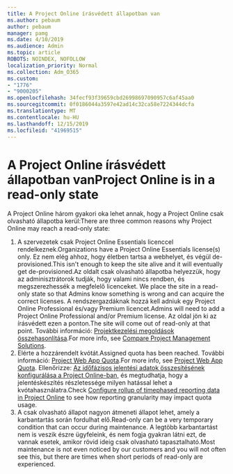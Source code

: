 ```yaml
---
title: A Project Online írásvédett állapotban van
ms.author: pebaum
author: pebaum
manager: pamg
ms.date: 4/10/2019
ms.audience: Admin
ms.topic: article
ROBOTS: NOINDEX, NOFOLLOW
localization_priority: Normal
ms.collection: Adm_O365
ms.custom:
- "1776"
- "9000205"
ms.openlocfilehash: 34fecf93f39659cbd26998697090957c6af45aa0
ms.sourcegitcommit: 0f0186044a3597e42ad14c32ca58e7224344dcfa
ms.translationtype: MT
ms.contentlocale: hu-HU
ms.lasthandoff: 12/15/2019
ms.locfileid: "41969515"
---
```

# <a name="project-online-is-in-a-read-only-state"></a><span data-ttu-id="049d0-102">A Project Online írásvédett állapotban van</span><span class="sxs-lookup"><span data-stu-id="049d0-102">Project Online is in a read-only state</span></span>

<span data-ttu-id="049d0-103">A Project Online három gyakori oka lehet annak, hogy a Project Online csak olvasható állapotba kerül:</span><span class="sxs-lookup"><span data-stu-id="049d0-103">There are three common reasons why Project Online may reach a read-only state:</span></span>

1. <span data-ttu-id="049d0-104">A szervezetek csak Project Online Essentials licenccel rendelkeznek.</span><span class="sxs-lookup"><span data-stu-id="049d0-104">Organizations have a Project Online Essentials license(s) only.</span></span> <span data-ttu-id="049d0-105">Ez nem elég ahhoz, hogy életben tartsa a webhelyet, és végül de-provisioned.</span><span class="sxs-lookup"><span data-stu-id="049d0-105">This isn't enough to keep the site alive and it will eventually get de-provisioned.</span></span><span data-ttu-id="049d0-106">Az oldalt csak olvasható állapotba helyezzük, hogy az adminisztrátorok tudják, hogy valami nincs rendben, és megszerezhessék a megfelelő licenceket.</span><span class="sxs-lookup"><span data-stu-id="049d0-106"> We place the site in a read-only state so that Admins know something is wrong and can acquire the correct licenses.</span></span> <span data-ttu-id="049d0-107">A rendszergazdáknak hozzá kell adniuk egy Project Online Professional és/vagy Premium licencet.</span><span class="sxs-lookup"><span data-stu-id="049d0-107">Admins will need to add a Project Online Professional and/or Premium license.</span></span> <span data-ttu-id="049d0-108">Az oldal jön ki az írásvédett ezen a ponton.</span><span class="sxs-lookup"><span data-stu-id="049d0-108">The site will come out of read-only at that point.</span></span> <span data-ttu-id="049d0-109">További információ: [Projektkezelési megoldások összehasonlítása](https://products.office.com/project/compare-microsoft-project-management-software?tab=1).</span><span class="sxs-lookup"><span data-stu-id="049d0-109">For more info, see [Compare Project Management Solutions](https://products.office.com/project/compare-microsoft-project-management-software?tab=1).</span></span>
2. <span data-ttu-id="049d0-110">Elérte a hozzárendelt kvótát.</span><span class="sxs-lookup"><span data-stu-id="049d0-110">Assigned quota has been reached.</span></span> <span data-ttu-id="049d0-111">További információ: [Project Web App Quota](https://docs.microsoft.com/projectonline/tune-project-online-performance#project-web-app-quota).</span><span class="sxs-lookup"><span data-stu-id="049d0-111">For more info, see [Project Web App Quota](https://docs.microsoft.com/projectonline/tune-project-online-performance#project-web-app-quota).</span></span> <span data-ttu-id="049d0-112">Ellenőrizze: [Az időfázisos jelentési adatok összesítésének konfigurálása a Project Online-ban,](https://docs.microsoft.com/ProjectOnline/configure-rollup-of-timephased-reporting-data-in-project-online?redirectSourcePath=%252fen-us%252farticle%252fConfigure-rollup-of-timephased-reporting-data-in-Project-Online-da8487fe-899e-4510-a264-e2ebc948928c) és megtudhatja, hogy a jelentéskészítés részletessége milyen hatással lehet a kvótahasználatra.</span><span class="sxs-lookup"><span data-stu-id="049d0-112">Check [Configure rollup of timephased reporting data in Project Online](https://docs.microsoft.com/ProjectOnline/configure-rollup-of-timephased-reporting-data-in-project-online?redirectSourcePath=%252fen-us%252farticle%252fConfigure-rollup-of-timephased-reporting-data-in-Project-Online-da8487fe-899e-4510-a264-e2ebc948928c) to see how reporting granularity may impact quota usage.</span></span>
3. <span data-ttu-id="049d0-113">A csak olvasható állapot nagyon átmeneti állapot lehet, amely a karbantartás során fordulhat elő.</span><span class="sxs-lookup"><span data-stu-id="049d0-113">Read-only can be a very temporary condition that can occur during maintenance.</span></span> <span data-ttu-id="049d0-114">A legtöbb karbantartást nem is veszik észre ügyfeleink, és nem fogja gyakran látni ezt, de vannak esetek, amikor rövid ideig csak olvasható tapasztalható.</span><span class="sxs-lookup"><span data-stu-id="049d0-114">Most maintenance is not even noticed by our customers and you will not often see this, but there are times when short periods of read-only are experienced.</span></span>
